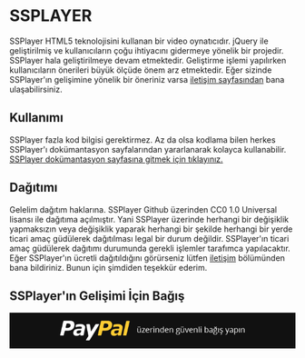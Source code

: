 # SSPLAYER
SSPlayer HTML5 teknolojisini kullanan bir video oynatıcıdır. jQuery ile geliştirilmiş ve kullanıcıların çoğu ihtiyacını gidermeye yönelik bir projedir. SSPlayer hala geliştirilmeye devam etmektedir. Geliştirme işlemi yapılırken kullanıcıların önerileri büyük ölçüde önem arz etmektedir. Eğer sizinde SSPlayer'ın gelişimine yönelik bir öneriniz varsa [iletişim sayfasından](http://ssplayer.emreokay.net/iletisim.html) bana ulaşabilirsiniz.

## Kullanımı
SSPlayer fazla kod bilgisi gerektirmez. Az da olsa kodlama bilen herkes SSPlayer'ı dokümantasyon sayfalarından yararlanarak kolayca kullanabilir.
[SSPlayer dokümantasyon sayfasına gitmek için tıklayınız.](http://ssplayer.emreokay.net/kurulum.html)

## Dağıtımı
Gelelim dağıtım haklarına. SSPlayer Github üzerinden CC0 1.0 Universal lisansı ile dağıtıma açılmıştır. Yani SSPlayer üzerinde herhangi bir değişiklik yapmaksızın veya değişiklik yaparak herhangi bir şekilde herhangi bir yerde ticari amaç güdülerek dağıtılması legal bir durum değildir. SSPlayer'ın ticari amaç güdülerek dağıtımı durumunda gerekli işlemler tarafımca yapılacaktır. 
Eğer SSPlayer'ın ücretli dağıtıldığını görürseniz lütfen [iletişim](http://ssplayer.emreokay.net/iletisim.html) bölümünden bana bildiriniz. Bunun için şimdiden teşekkür ederim.

## SSPlayer'ın Gelişimi İçin Bağış
[![Donate](readme/paypal.png)](https://www.paypal.com/cgi-bin/webscr?cmd=_s-xclick&hosted_button_id=ZPA6QMUJYQR9C)
